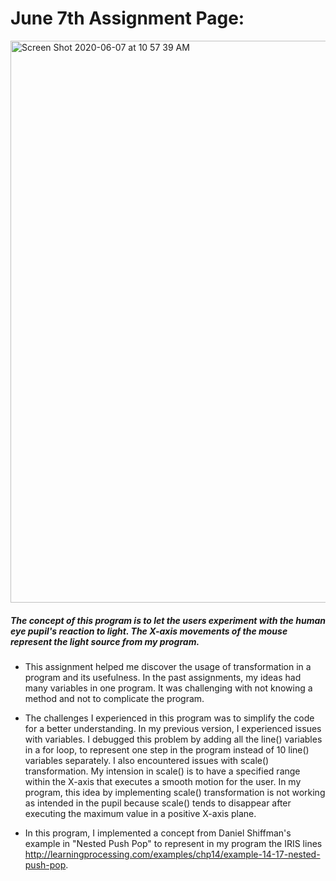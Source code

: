 # June 7th Assignment Page:

<img width="899" alt="Screen Shot 2020-06-07 at 10 57 39 AM" src="https://user-images.githubusercontent.com/60816393/83962367-bfdd9580-a8ad-11ea-9465-dbab4934993f.png">

##### The concept of this program is to let the users experiment with the human eye pupil's reaction to light. The X-axis movements of the mouse represent the light source from my program.

- This assignment helped me discover the usage of transformation in a program and its usefulness. In the past assignments, my ideas had many variables in one program. It was challenging with not knowing a method and not to complicate the program.

- The challenges I experienced in this program was to simplify the code for a better understanding. In my previous version, I experienced issues with variables. I debugged this problem by adding all the line() variables in a for loop, to represent one step in the program instead of 10 line() variables separately.
  I also encountered issues with scale() transformation.  My intension in scale() is to have a specified range within the X-axis that executes a smooth motion for the user. In my program, this idea by implementing scale() transformation is not working as intended in the pupil because scale() tends to disappear after executing the maximum value in a positive X-axis plane.
  
- In this program, I implemented a concept from Daniel Shiffman's example in "Nested Push Pop" to represent in my program the IRIS lines http://learningprocessing.com/examples/chp14/example-14-17-nested-push-pop.
